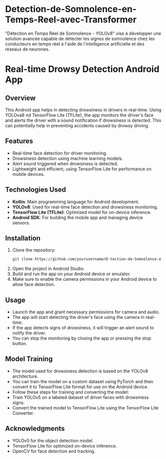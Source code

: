# Detection-de-Somnolence-en-Temps-Reel-avec-Transformer
"Détection en Temps Réel de Somnolence - YOLOv8" vise à développer une solution avancée capable de détecter les signes de somnolence chez les conducteurs en temps réel à l'aide de l'intelligence artificielle et des réseaux de neurones. 
# Real-time Drowsy Detection Android App

## Overview
This Android app helps in detecting drowsiness in drivers in real-time. Using YOLOva8 nd TensorFlow Lite (TFLite), the app monitors the driver's face and alerts the driver with a sound notification if drowsiness is detected. This can potentially help in preventing accidents caused by drowsy driving.

## Features
- Real-time face detection for driver monitoring.
- Drowsiness detection using machine learning models.
- Alert sound triggered when drowsiness is detected.
- Lightweight and efficient, using TensorFlow Lite for performance on mobile devices.

## Technologies Used
- **Kotlin**: Main programming language for Android development.
- **YOLOv8**: Used for real-time face detection and drowsiness monitoring.
- **TensorFlow Lite (TFLite)**: Optimized model for on-device inference.
- **Android SDK**: For building the mobile app and managing device sensors.
  
## Installation
1. Clone the repository:
   ```bash
   git clone https://github.com/yourusername/D-tection-de-Somnolence-en-Temps-R-el-avec-Transformer.git
2. Open the project in Android Studio.
3. Build and run the app on your Android device or emulator.
4. Make sure to enable the camera permissions in your Android device to allow face detection.

## Usage
- Launch the app and grant necessary permissions for camera and audio.
- The app will start detecting the driver's face using the camera in real-time.
- If the app detects signs of drowsiness, it will trigger an alert sound to notify the driver.
- You can stop the monitoring by closing the app or pressing the stop button.

## Model Training
- The model used for drowsiness detection is based on the YOLOv8 architecture.
- You can train the model on a custom dataset using PyTorch and then convert it to TensorFlow Lite format for use on the Android device.
- Follow these steps for training and converting the model:
- Train YOLOv5 on a labeled dataset of driver faces with drowsiness signs.
- Convert the trained model to TensorFlow Lite using the TensorFlow Lite Converter.


## Acknowledgments
- YOLOv5 for the object detection model.
- TensorFlow Lite for optimized on-device inference.
- OpenCV for face detection and tracking.
